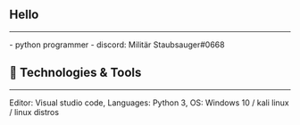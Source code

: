## Hello
<hr></hr>
- python programmer
- discord: Militär Staubsauger#0668

## 🔧 Technologies & Tools
<hr></hr>
Editor: Visual studio code,
Languages: Python 3,
OS: Windows 10 / kali linux / linux distros


